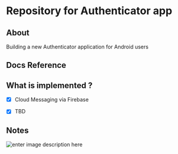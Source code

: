 
# Repository for Authenticator app

## About
Building a new Authenticator application for Android users</br>

## Docs Reference 


## What is implemented ?
 - [x] Cloud Messaging via Firebase
 - [x] TBD


 ## Notes


![enter image description here](https://i.imgur.com/S8JobTd.jpg)
